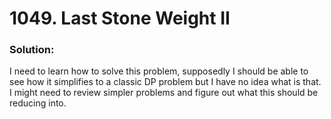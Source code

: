 # 1049. Last Stone Weight II


### Solution: 
I need to learn how to solve this problem, supposedly I should be able to see how it simplifies to a classic DP problem
but I have no idea what is that.  I might need to review simpler problems and figure out what this should be reducing into. 

